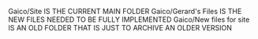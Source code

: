Gaico/Site IS THE CURRENT MAIN FOLDER
Gaico/Gerard's Files IS THE NEW FILES NEEDED TO BE FULLY IMPLEMENTED
Gaico/New files for site IS AN OLD FOLDER THAT IS JUST TO ARCHIVE AN OLDER VERSION 
